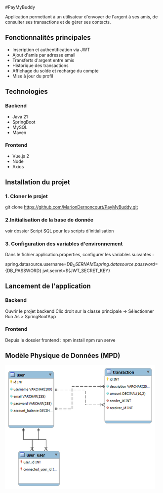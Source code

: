 #PayMyBuddy

Application permettant à un utilisateur d'envoyer de l'argent à ses amis, de consulter ses transactions et de gérer ses contacts.

## Fonctionnalités principales

- Inscription et authentification via JWT
- Ajout d'amis par adresse email
- Transferts d'argent entre amis
- Historique des transactions
- Affichage du solde et recharge du compte
- Mise à jour du profil

## Technologies
### Backend
- Java 21
- SpringBoot 
- MySQL
- Maven

### Frontend
- Vue.js 2
- Node
- Axios

## Installation du projet
### 1. Cloner le projet
git clone https://github.com/MarionDernoncourt/PayMyBuddy.git

### 2.Initialisation de la base de donnée 
voir dossier Script SQL pour les scripts d'initialisation

### 3. Configuration des variables d'environnement 
Dans le fichier application.properties, configurer les variables suivantes : 

spring.datasource.username=${DB_USERNAME}
spring.datasource.password=${DB_PASSWORD}
jwt.secret=${JWT_SECRET_KEY}

## Lancement de l'application
### Backend
Ouvrir le projet backend
Clic droit sur la classe principale -> Sélectionner Run As > SpringBootApp

### Frontend
Depuis le dossier frontend : 
npm install
npm run serve

## Modèle Physique de Données (MPD)

![Modèle Physique de Données](MPD.png)

